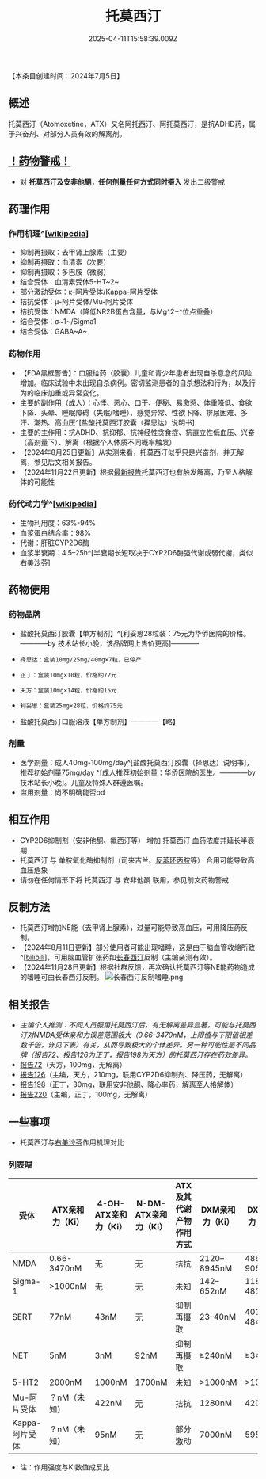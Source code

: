 ﻿---
title: 托莫西汀
description: 
published: true
date: 2025-04-11T15:58:39.009Z
tags: 
editor: markdown
dateCreated: 2025-04-11T15:58:34.573Z
---

【本条目创建时间：2024年7月5日】
## 概述
托莫西汀（Atomoxetine，ATX）又名阿托西汀、阿托莫西汀，是抗ADHD药，属于兴奋剂、对部分人员有效的解离剂。
## [！药物警戒！](/drug/%E8%8D%AF%E7%89%A9%E8%AD%A6%E6%88%92/)
- 对 **托莫西汀及安非他酮，任何剂量任何方式同时摄入** 发出二级警戒
## 药理作用
### 作用机理^[[wikipedia](https://en.wikipedia.org/wiki/Atomoxetine#Pharmacodynamics)]
- 抑制再摄取：去甲肾上腺素（主要）
- 抑制再摄取：血清素（次要）
- 抑制再摄取：多巴胺（微弱）
- 结合受体：血清素受体5-HT~2~
- 部分激动受体：κ-阿片受体/Kappa-阿片受体
- 拮抗受体：μ-阿片受体/Mu-阿片受体
- 拮抗受体：NMDA（降低NR2B蛋白含量，与Mg^2+^位点重叠）
- 结合受体：σ~1~/Sigma1
- 结合受体：GABA~A~
### 药物作用
- 【FDA黑框警告】：口服给药（胶囊）儿童和青少年患者出现自杀意念的风险增加。临床试验中未出现自杀病例。密切监测患者的自杀想法和行为，以及行为的临床加重或异常变化。
- 主要的副作用（成人）：心悸、恶心、口干、便秘、易激惹、体重降低、食欲下降、头晕、睡眠障碍（失眠/嗜睡）、感觉异常、性欲下降、排尿困难、多汗、潮热、高血压^[盐酸托莫西汀胶囊（择思达）说明书]
- 主要的主作用：抗ADHD、抗抑郁、抗神经性贪食症、抗直立性低血压、兴奋（高剂量下）、解离（根据个人体质不同概率触发）
- 【2024年8月25日更新】从实测来看，托莫西汀似乎只是兴奋剂，并无解离，参见后文相关报告。
- 【2024年11月22日更新】根据[最新报告](/report/RP198)托莫西汀也有触发解离，乃至人格解体的可能性
### 药代动力学^[[wikipedia](https://en.wikipedia.org/wiki/Atomoxetine)]
- 生物利用度：63%-94%
- 血浆蛋白结合率：98%
- 代谢：肝脏CYP2D6酶
- 血浆半衰期：4.5–25h^[半衰期长短取决于CYP2D6酶强代谢或弱代谢，类似[右美沙芬](/drug/DXM/)]
## 药物使用
### 药物品牌
- 盐酸托莫西汀胶囊【单方制剂】^[利妥思28粒装：75元为华侨医院的价格。————by 技术站长小晚，该品牌网上售价更高]————
-     择思达：盒装10mg/25mg/40mg×7粒，已停产
-     正丁：盒装10mg×10粒，价格约72元
-     天方：盒装10mg×14粒，价格约15元
-     利妥思：盒装25mg×28粒，价格约75元
- 盐酸托莫西汀口服溶液【单方制剂】————【略】
### 剂量
- 医学剂量：成人40mg-100mg/day^[盐酸托莫西汀胶囊（择思达）说明书]，推荐初始剂量75mg/day ^[成人推荐初始剂量：华侨医院的医生。————by 技术站长小晚]。儿童及特殊人群遵医嘱。
- 滥用剂量：尚不明确能否od
## 相互作用
- CYP2D6抑制剂（安非他酮、氟西汀等） 增加 托莫西汀 血药浓度并延长半衰期
- 托莫西汀 与 单胺氧化酶抑制剂（司来吉兰、[反苯环丙胺](/drug/TCP)等） 合用可能导致高血压危象
- 请勿在任何情形下将 托莫西汀 与 安非他酮 联用，参见前文药物警戒
## 反制方法
- 托莫西汀增加NE能（去甲肾上腺素），过量可能导致高血压，可用降压药反制。
- 【2024年8月11日更新】部分使用者可能出现嗜睡，这是由于脑血管收缩所致^[[bilibili](https://www.bilibili.com/video/BV1vsYee8Egb/)]，可用脑血管扩张药如[长春西汀](/drug/长春西汀)反制（主编亲测有效）。
- 【2024年11月28日更新】根据社群反馈，再次确认托莫西汀等NE能药物造成的嗜睡可由长春西汀反制。
![长春西汀反制嗜睡.png](/imgs/长春西汀反制嗜睡.png)
## 相关报告
- *主编个人推测：不同人员服用托莫西汀后，有无解离差异显著，可能与托莫西汀对NMDA受体亲和力误差范围极大（0.66-3470nM，上限值与下限值相差数千倍，详见下表）有关，从而导致极大的个体差异。另一种可能性是不同品牌（报告72、报告126为正丁，报告198为天方）的托莫西汀存在药效差异。*
- [报告72](/report/RP072/)（天方，100mg，无解离）
- [报告126](/report/RP126/)（主编，天方，210mg，联用CYP2D6抑制剂、降压药，无解离）
- [报告198](/report/RP198)（正丁，30mg，联用安非他酮、降心率药，解离至人格解体）
- [报告220](/report/RP220)（主编，正丁，100mg，无解离）
## 一些事项
- 托莫西汀与[右美沙芬](/drug/DXM/)作用机理对比
### 列表喵
| 受体 | ATX亲和力（Ki） | 4-OH-ATX亲和力（Ki）|N-DM-ATX亲和力（Ki）|ATX及其代谢产物作用方式| DXM亲和力（Ki） | DXO亲和力（Ki）|DXM及其代谢产物作用方式|
|---- |---- |---- |---- |---- |---- |---- |---- |
|NMDA|0.66-3470nM|无|无|拮抗|2120–8945nM|486–906nM|拮抗|
|Sigma-1|>1000nM|无|无|未知|142–652nM|118–481nM|激动|
|SERT|77nM|43nM|无|抑制再摄取|23–40nM|401-484nM|抑制再摄取|
|NET|5nM|3nM|92nM|抑制再摄取|≥240nM|≥340nM|抑制再摄取|
|5-HT2|2000nM|1000nM|1700nM|未知|>1000nM|>1000nM|未知|
|Mu-阿片受体|？nM（未知）|422nM|无|拮抗|1280nM|420nM|激动|
|Kappa-阿片受体|？nM（未知）|95nM|无|部分激动|7000nM|5950nM|激动|
- 注：作用强度与Ki数值成反比

